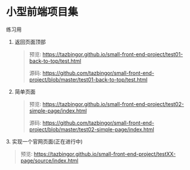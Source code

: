 #  小型前端项目集
练习用
1. 返回页面顶部

   > 预览: https://tazbingor.github.io/small-front-end-project/test01-back-to-top/test.html
   >
   > 源码: https://github.com/tazbingor/small-front-end-project/blob/master/test01-back-to-top/test.html

2. 简单页面


   >预览: https://tazbingor.github.io/small-front-end-project/test02-simple-page/index.html
   >
   >源码: https://github.com/tazbingor/small-front-end-project/blob/master/test02-simple-page/index.html

​3. 实现一个官网页面(正在进行中)

   >预览: https://tazbingor.github.io/small-front-end-project/testXX-page/source/index.html